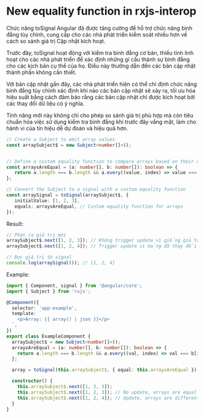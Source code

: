 # New equality function in rxjs-interop

Chức năng toSignal Angular đã được tăng cường để hỗ trợ chức năng bình đẳng tùy chỉnh, cung cấp cho các nhà phát triển kiểm soát nhiều hơn về cách so sánh giá trị Cập nhật kích hoạt.

Trước đây, toSignal hoạt động với kiểm tra bình đẳng cơ bản, thiếu tính linh hoạt cho các nhà phát triển để xác định những gì cấu thành sự bình đẳng cho các kịch bản cụ thể của họ. Điều này thường dẫn đến các bản cập nhật thành phần không cần thiết.

Với bản cập nhật gần đây, các nhà phát triển hiện có thể chỉ định chức năng bình đẳng tùy chỉnh xác định khi nào các bản cập nhật sẽ xảy ra, tối ưu hóa hiệu suất bằng cách đảm bảo rằng các bản cập nhật chỉ được kích hoạt bởi các thay đổi dữ liệu có ý nghĩa. 

Tính năng mới này không chỉ cho phép so sánh giá trị phù hợp mà còn tiêu chuẩn hóa việc sử dụng kiểm tra bình đẳng khi trước đây vắng mặt, làm cho hành vi của tín hiệu dễ dự đoán và hiệu quả hơn.


```ts
// Create a Subject to emit array values
const arraySubject$ = new Subject<number[]>();


// Define a custom equality function to compare arrays based on their content
const arraysAreEqual = (a: number[], b: number[]): boolean => {
   return a.length === b.length && a.every((value, index) => value === b[index]);
};

// Convert the Subject to a signal with a custom equality function
const arraySignal = toSignal(arraySubject$, {
   initialValue: [1, 2, 3],
   equals: arraysAreEqual, // Custom equality function for arrays
});
```

Result:

```ts
// Phát ra giá trị mới
arraySubject$.next([1, 2, 3]); // Không trigger update vì giống giá trị ban đầu
arraySubject$.next([1, 2, 4]); // Trigger update vì mảng đã thay đổi

// Đọc giá trị từ signal
console.log(arraySignal()); // [1, 2, 4]
```

Example:

```ts
import { Component, signal } from '@angular/core';
import { Subject } from 'rxjs';

@Component({
  selector: 'app-example',
  template: `
    <p>Array: {{ array() | json }}</p>
  `,
})
export class ExampleComponent {
  arraySubject$ = new Subject<number[]>();
  arraysAreEqual = (a: number[], b: number[]): boolean => {
    return a.length === b.length && a.every((val, index) => val === b[index]);
  };

  array = toSignal(this.arraySubject$, { equal: this.arraysAreEqual });

  constructor() {
    this.arraySubject$.next([1, 2, 3]); 
    this.arraySubject$.next([1, 2, 3]); // No update, arrays are equal
    this.arraySubject$.next([1, 2, 4]); // Update, arrays are different
  }
}
```
